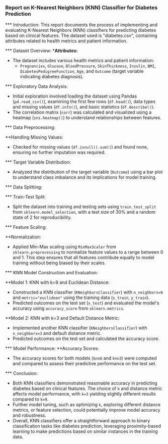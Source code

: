 ### Report on K-Nearest Neighbors (KNN) Classifier for Diabetes Prediction

*** Introduction:
This report documents the process of implementing and evaluating K-Nearest Neighbors (KNN) classifiers for predicting diabetes based on clinical features. 
The dataset used is "diabetes.csv", containing attributes related to health metrics and patient information.

*** Dataset Overview:
 ***Attributes:**
- The dataset includes various health metrics and patient information:
    - `Pregnancies`, `Glucose`, `BloodPressure`, `SkinThickness`, `Insulin`, `BMI`, `DiabetesPedigreeFunction`, `Age`, and `Outcome`
      (target variable indicating diabetes diagnosis).

 *** Exploratory Data Analysis:
  - Initial exploration involved loading the dataset using Pandas (`pd.read_csv()`), examining the first few rows (`df.head()`), data types and missing values (`df.info()`), and basic statistics (`df.describe()`).
  - The correlation matrix (`corr`) was calculated and visualized using a heatmap (`sns.heatmap()`) to understand relationships between features.

*** Data Preprocessing:

 **Handling Missing Values:
  - Checked for missing values (`df.isnull().sum()`) and found none, ensuring no further imputation was required.

 *** Target Variable Distribution:
  - Analyzed the distribution of the target variable (`Outcome`) using a bar plot to understand class imbalance and its implications for model training.

*** Data Splitting:

 *** Train-Test Split:
  - Split the dataset into training and testing sets using `train_test_split` from `sklearn.model_selection`, with a test size of 30% and a random state of 2 for reproducibility.

*** Feature Scaling:

 **Normalization:
  - Applied Min-Max scaling using `MinMaxScaler` from `sklearn.preprocessing` to normalize feature values to a range between 0 and 1. This step ensures that all
    features contribute equally to model training without being biased by their scales.

*** KNN Model Construction and Evaluation:

  **Model 1: KNN with k=9 and Euclidean Distance:
  - Constructed a KNN classifier (`KNeighborsClassifier`) with `n_neighbors=9` and `metric="euclidean"` using the training data (`x_train`, `y_train`).
  - Predicted outcomes on the test set (`x_test`) and evaluated the model's accuracy using `accuracy_score` from `sklearn.metrics`.

  **Model 2: KNN with k=3 and Default Distance Metric:
  - Implemented another KNN classifier (`KNeighborsClassifier`) with `n_neighbors=3` and default distance metric.
  - Predicted outcomes on the test set and calculated the accuracy score.

*** Model Performance:
  **Accuracy Scores:
  - The accuracy scores for both models (`knn6` and `knn3`) were computed and compared to assess their predictive performance on the test set.

*** Conclusion:
- Both KNN classifiers demonstrated reasonable accuracy in predicting diabetes based on clinical features. The choice of `k` and distance metric affects model
  performance, with `k=3` yielding slightly different results compared to `k=9`.
- Further model tuning, such as optimizing `k`, exploring different distance metrics, or feature selection, could potentially improve model accuracy and robustness.
- Overall, KNN classifiers offer a straightforward approach to binary classification tasks like diabetes prediction, leveraging proximity-based learning to make
  predictions based on similar instances in the training data.

